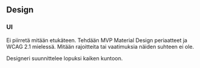## Design

### UI

Ei piirretä mitään etukäteen. Tehdään MVP Material Design periaatteet ja WCAG 2.1 mielessä. Mitään rajoitteita tai 
vaatimuksia näiden suhteen ei ole.

Designeri suunnittelee lopuksi kaiken kuntoon.